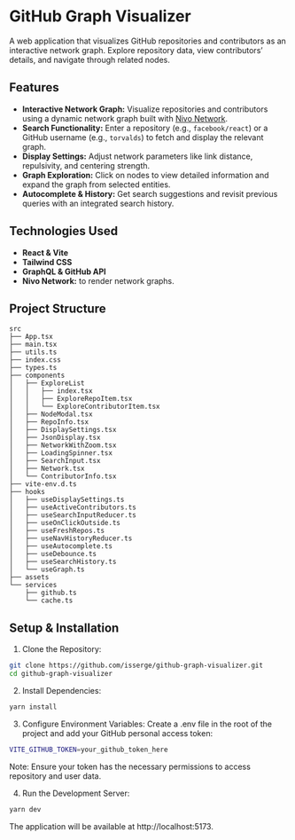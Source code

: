 # GitHub Graph Visualizer

A web application that visualizes GitHub repositories and contributors as an interactive network graph. Explore repository data, view contributors’ details, and navigate through related nodes.

## Features

- **Interactive Network Graph:** Visualize repositories and contributors using a dynamic network graph built with [Nivo Network](https://nivo.rocks/network/).
- **Search Functionality:** Enter a repository (e.g., `facebook/react`) or a GitHub username (e.g., `torvalds`) to fetch and display the relevant graph.
- **Display Settings:** Adjust network parameters like link distance, repulsivity, and centering strength.
- **Graph Exploration:** Click on nodes to view detailed information and expand the graph from selected entities.
- **Autocomplete & History:** Get search suggestions and revisit previous queries with an integrated search history.

## Technologies Used

- **React & Vite**
- **Tailwind CSS**
- **GraphQL & GitHub API**
- **Nivo Network:** to render network graphs.

## Project Structure

```plaintext
src
├── App.tsx
├── main.tsx
├── utils.ts
├── index.css
├── types.ts
├── components
│   ├── ExploreList
│   │   ├── index.tsx
│   │   ├── ExploreRepoItem.tsx
│   │   └── ExploreContributorItem.tsx
│   ├── NodeModal.tsx
│   ├── RepoInfo.tsx
│   ├── DisplaySettings.tsx
│   ├── JsonDisplay.tsx
│   ├── NetworkWithZoom.tsx
│   ├── LoadingSpinner.tsx
│   ├── SearchInput.tsx
│   ├── Network.tsx
│   └── ContributorInfo.tsx
├── vite-env.d.ts
├── hooks
│   ├── useDisplaySettings.ts
│   ├── useActiveContributors.ts
│   ├── useSearchInputReducer.ts
│   ├── useOnClickOutside.ts
│   ├── useFreshRepos.ts
│   ├── useNavHistoryReducer.ts
│   ├── useAutocomplete.ts
│   ├── useDebounce.ts
│   ├── useSearchHistory.ts
│   └── useGraph.ts
├── assets
└── services
    ├── github.ts
    └── cache.ts
```

## Setup & Installation
1.	Clone the Repository:
```bash
git clone https://github.com/isserge/github-graph-visualizer.git
cd github-graph-visualizer
```

2.	Install Dependencies:
```bash
yarn install
```

3.	Configure Environment Variables:
Create a .env file in the root of the project and add your GitHub personal access token:
```bash
VITE_GITHUB_TOKEN=your_github_token_here
```
Note: Ensure your token has the necessary permissions to access repository and user data.

4.	Run the Development Server:
```bash
yarn dev
```
The application will be available at http://localhost:5173.
